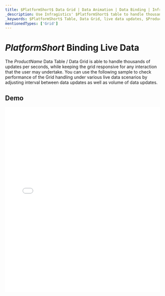 ```yaml
---
title: $PlatformShort$ Data Grid | Data Animation | Data Binding | Infragistics
_description: Use Infragistics' $PlatformShort$ table to handle thousands of updates per seconds while remaining responsice. View $ProductName$ table demos!
_keywords: $PlatformShort$ Table, Data Grid, live data updates, $ProductName$, Infragistics, data binding
mentionedTypes: ['Grid']
---
```


# $PlatformShort$ Binding Live Data

The $ProductName$ Data Table / Data Grid is able to handle thousands of updates per seconds, while keeping the grid responsive for any interaction that the user may undertake. You can use the following sample to check performance of the Grid handling under various live data scenarios by adjusting interval between data updates as well as volume of data updates.

## Demo

<div class="sample-container loading" style="height: 600px">
    <iframe id="data-grid-binding-live-data-iframe" src='{environment:demosBaseUrl}/grids/data-grid-binding-live-data' width="100%" height="100%" seamless frameBorder="0" onload="onXPlatSampleIframeContentLoaded(this);"></iframe>
</div>
<sample-button src="grids/data-grid/binding-live-data"></sample-button>